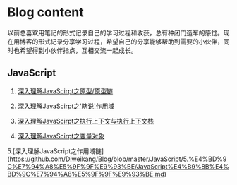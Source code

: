 # Blog content
以前总喜欢用笔记的形式记录自己的学习过程和收获，总有种闭门造车的感觉。现在用博客的形式记录分享学习过程，希望自己的分享能够帮助到需要的小伙伴，同时也希望得到小伙伴指点，互相交流一起成长。

## JavaScript

1. [深入理解JavaScirpt之原型/原型链](https://github.com/Diweikang/Blog/blob/master/JavaScript/1.%E5%8E%9F%E5%9E%8B%E4%B8%8E%E5%8E%9F%E5%9E%8B%E9%93%BE/JavaScript%E4%B9%8B%E5%8E%9F%E5%9E%8B%E3%80%81%E5%8E%9F%E5%9E%8B%E9%93%BE.md)

2. [深入理解JavaScirpt之'瞎说'作用域](https://github.com/Diweikang/Blog/blob/master/JavaScript/2.%E4%BD%9C%E7%94%A8%E5%9F%9F/JavaScript%E4%B9%8B%E4%BD%9C%E7%94%A8%E5%9F%9F.md)

3. [深入理解JavaScirpt之执行上下文与执行上下文栈](https://github.com/Diweikang/Blog/blob/master/JavaScript/3.%20%E6%89%A7%E8%A1%8C%E4%B8%8A%E4%B8%8B%E6%96%87%E4%B8%8E%E6%89%A7%E8%A1%8C%E4%B8%8A%E4%B8%8B%E6%96%87%E6%A0%88/JavaScript%E4%B9%8B%E6%89%A7%E8%A1%8C%E4%B8%8A%E4%B8%8B%E6%96%87%E4%B8%8E%E6%89%A7%E8%A1%8C%E4%B8%8A%E4%B8%8B%E6%96%87%E6%A0%88.md)

4. [深入理解JavaScirpt之变量对象](https://github.com/Diweikang/Blog/blob/master/JavaScript/4.%E5%8F%98%E9%87%8F%E5%AF%B9%E8%B1%A1/JavaScript%E4%B9%8B%E5%8F%98%E9%87%8F%E5%AF%B9%E8%B1%A1.md)

5.[深入理解JavaScript之作用域链]
(https://github.com/Diweikang/Blog/blob/master/JavaScript/5.%E4%BD%9C%E7%94%A8%E5%9F%9F%E9%93%BE/JavaScript%E4%B9%8B%E4%BD%9C%E7%94%A8%E5%9F%9F%E9%93%BE.md)
